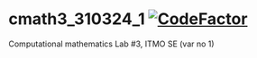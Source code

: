 # cmath3_310324_1 [![CodeFactor](https://www.codefactor.io/repository/github/zerumi/cmath3_310324_1/badge)](https://www.codefactor.io/repository/github/zerumi/cmath3_310324_1)

Computational mathematics Lab #3, ITMO SE (var no 1)
